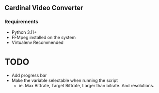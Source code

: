 ## Cardinal Video Converter

### Requirements

- Python 3.11+
- FFMpeg installed on the system
- Virtualenv Recommended



# TODO

- Add progress bar
- Make the variable selectable when running the script
  - ie. Max Bittrate, Target Bittrate, Larger than bitrate. And resolutions.
  
